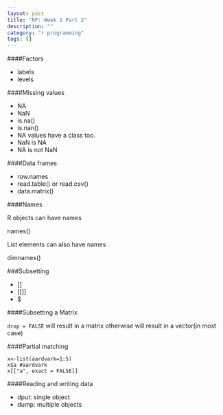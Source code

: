 ```yaml
---
layout: post
title: "RP: Week 1 Part 2"
description: ""
category: "r programming"
tags: []
---
```


####Factors

- labels
- levels

####Missing values

- NA
- NaN
- is.na()
- is.nan()
- NA values have a class too.
- NaN is NA
- NA is not NaN

####Data frames

- row.names
- read.table() or read.csv()
- data.matrix()

####Names

R objects can have names

names()

List elements can also have names

dimnames()

###Subsetting

- []
- [[]]
- $

####Subsetting a Matrix

```drop = FALSE``` will result in a matrix
otherwise will result in a vector(in most case)

####Partial matching

    x<-list(aardvark=1:5)
    x$a #aardvark
    x[["a", exact = FALSE]]

####Reading and writing data

- dput: single object
- dump: multiple objects
